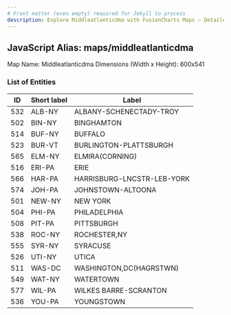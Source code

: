 ```yaml
---
# Front matter (even empty) required for Jekyll to process
description: Explore Middleatlanticdma with FusionCharts Maps – Detailed features for seamless integration. Try now & enhance your data visualization today! 
---
```


## JavaScript Alias: maps/middleatlanticdma

Map Name: Middleatlanticdma
Dimensions (Width x Height): 600x541





### List of Entities

ID | Short label | Label
---|---|---|
532|ALB-NY|ALBANY-SCHENECTADY-TROY
502|BIN-NY|BINGHAMTON
514|BUF-NY|BUFFALO
523|BUR-VT|BURLINGTON-PLATTSBURGH
565|ELM-NY|ELMIRA(CORNING)
516|ERI-PA|ERIE
566|HAR-PA|HARRISBURG-LNCSTR-LEB-YORK
574|JOH-PA|JOHNSTOWN-ALTOONA
501|NEW-NY|NEW YORK
504|PHI-PA|PHILADELPHIA
508|PIT-PA|PITTSBURGH
538|ROC-NY|ROCHESTER,NY
555|SYR-NY|SYRACUSE
526|UTI-NY|UTICA
511|WAS-DC|WASHINGTON,DC(HAGRSTWN)
549|WAT-NY|WATERTOWN
577|WIL-PA|WILKES BARRE-SCRANTON
536|YOU-PA|YOUNGSTOWN

